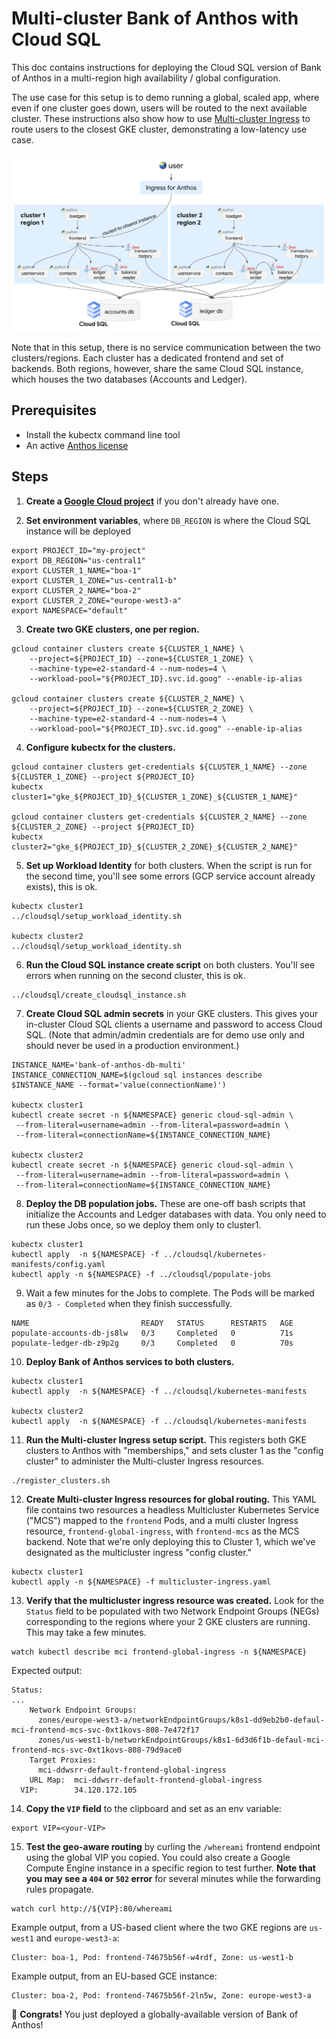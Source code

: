 # Multi-cluster Bank of Anthos with Cloud SQL

This doc contains instructions for deploying the Cloud SQL version of Bank of Anthos in a multi-region high availability / global configuration.

The use case for this setup is to demo running a global, scaled app, where even if one cluster goes down, users will be routed to the next available cluster. These instructions also show how to use [Multi-cluster Ingress](https://cloud.google.com/kubernetes-engine/docs/concepts/multi-cluster-ingress) to route users to the closest GKE cluster, demonstrating a low-latency use case.

![multi-region](architecture.png)

Note that in this setup, there is no service communication between the two clusters/regions. Each cluster has a dedicated frontend and set of backends. Both regions, however, share the same Cloud SQL instance, which houses the two databases (Accounts and Ledger).

## Prerequisites

- Install the kubectx command line tool
- An active [Anthos license](https://cloud.google.com/kubernetes-engine/docs/concepts/multi-cluster-ingress#pricing_and_trials)

## Steps

1. **Create a [Google Cloud project](https://cloud.google.com/resource-manager/docs/creating-managing-projects)** if you don't already have one.

2. **Set environment variables**, where `DB_REGION` is where the Cloud SQL instance will be deployed


```
export PROJECT_ID="my-project"
export DB_REGION="us-central1"
export CLUSTER_1_NAME="boa-1"
export CLUSTER_1_ZONE="us-central1-b"
export CLUSTER_2_NAME="boa-2"
export CLUSTER_2_ZONE="europe-west3-a"
export NAMESPACE="default"
```

3. **Create two GKE clusters, one per region.**

```
gcloud container clusters create ${CLUSTER_1_NAME} \
	--project=${PROJECT_ID} --zone=${CLUSTER_1_ZONE} \
	--machine-type=e2-standard-4 --num-nodes=4 \
	--workload-pool="${PROJECT_ID}.svc.id.goog" --enable-ip-alias

gcloud container clusters create ${CLUSTER_2_NAME} \
	--project=${PROJECT_ID} --zone=${CLUSTER_2_ZONE} \
	--machine-type=e2-standard-4 --num-nodes=4 \
	--workload-pool="${PROJECT_ID}.svc.id.goog" --enable-ip-alias
```

4. **Configure kubectx for the clusters.**

```
gcloud container clusters get-credentials ${CLUSTER_1_NAME} --zone ${CLUSTER_1_ZONE} --project ${PROJECT_ID}
kubectx cluster1="gke_${PROJECT_ID}_${CLUSTER_1_ZONE}_${CLUSTER_1_NAME}"

gcloud container clusters get-credentials ${CLUSTER_2_NAME} --zone ${CLUSTER_2_ZONE} --project ${PROJECT_ID}
kubectx cluster2="gke_${PROJECT_ID}_${CLUSTER_2_ZONE}_${CLUSTER_2_NAME}"
```

5. **Set up Workload Identity** for both clusters. When the script is run for the second time, you'll see some errors (GCP service account already exists), this is ok.

```
kubectx cluster1
../cloudsql/setup_workload_identity.sh

kubectx cluster2
../cloudsql/setup_workload_identity.sh
```

6. **Run the Cloud SQL instance create script** on both clusters. You'll see errors when running on the second cluster, this is ok.

```
../cloudsql/create_cloudsql_instance.sh
```

7. **Create Cloud SQL admin secrets** in your GKE clusters. This gives your in-cluster Cloud SQL clients a username and password to access Cloud SQL. (Note that admin/admin credentials are for demo use only and should never be used in a production environment.)

```
INSTANCE_NAME='bank-of-anthos-db-multi'
INSTANCE_CONNECTION_NAME=$(gcloud sql instances describe $INSTANCE_NAME --format='value(connectionName)')

kubectx cluster1
kubectl create secret -n ${NAMESPACE} generic cloud-sql-admin \
 --from-literal=username=admin --from-literal=password=admin \
 --from-literal=connectionName=${INSTANCE_CONNECTION_NAME}

kubectx cluster2
kubectl create secret -n ${NAMESPACE} generic cloud-sql-admin \
 --from-literal=username=admin --from-literal=password=admin \
 --from-literal=connectionName=${INSTANCE_CONNECTION_NAME}
```


8. **Deploy the DB population jobs.**  These are one-off bash scripts that initialize the Accounts and Ledger databases with data. You only need to run these Jobs once, so we deploy them only to cluster1.

```
kubectx cluster1
kubectl apply  -n ${NAMESPACE} -f ../cloudsql/kubernetes-manifests/config.yaml
kubectl apply -n ${NAMESPACE} -f ../cloudsql/populate-jobs
```

9. Wait a few minutes for the Jobs to complete. The Pods will be marked as  `0/3 - Completed` when they finish successfully.

```
NAME                         READY   STATUS      RESTARTS   AGE
populate-accounts-db-js8lw   0/3     Completed   0          71s
populate-ledger-db-z9p2g     0/3     Completed   0          70s
```

10. **Deploy Bank of Anthos services to both clusters.**

```
kubectx cluster1
kubectl apply  -n ${NAMESPACE} -f ../cloudsql/kubernetes-manifests

kubectx cluster2
kubectl apply  -n ${NAMESPACE} -f ../cloudsql/kubernetes-manifests
```

11. **Run the Multi-cluster Ingress setup script.** This registers both GKE clusters to Anthos with "memberships," and sets cluster 1 as the "config cluster" to administer the Multi-cluster Ingress resources.

```
./register_clusters.sh
```


12. **Create Multi-cluster Ingress resources for global routing.**  This YAML file contains two resources a headless Multicluster Kubernetes Service ("MCS") mapped to the `frontend` Pods, and a multi cluster Ingress resource, `frontend-global-ingress`, with `frontend-mcs` as the MCS backend. Note that we're only deploying this to Cluster 1, which we've designated as the multicluster ingress "config cluster."

```
kubectx cluster1
kubectl apply -n ${NAMESPACE} -f multicluster-ingress.yaml
```


13. **Verify that the multicluster ingress resource was created.** Look for the `Status` field to be populated with two Network Endpoint Groups (NEGs) corresponding to the regions where your 2 GKE clusters are running. This may take a few minutes.

```
watch kubectl describe mci frontend-global-ingress -n ${NAMESPACE}
```

Expected output:

```
Status:
...
    Network Endpoint Groups:
      zones/europe-west3-a/networkEndpointGroups/k8s1-dd9eb2b0-defaul-mci-frontend-mcs-svc-0xt1kovs-808-7e472f17
      zones/us-west1-b/networkEndpointGroups/k8s1-6d3d6f1b-defaul-mci-frontend-mcs-svc-0xt1kovs-808-79d9ace0
    Target Proxies:
      mci-ddwsrr-default-frontend-global-ingress
    URL Map:  mci-ddwsrr-default-frontend-global-ingress
  VIP:        34.120.172.105
```


14. **Copy the `VIP` field** to the clipboard and set as an env variable:

```
export VIP=<your-VIP>
```

15. **Test the geo-aware routing** by curling the `/whereami` frontend endpoint using the global VIP you copied. You could also create a Google Compute Engine instance in a specific region to test further. **Note that you may see a `404` or `502` error** for several minutes while the forwarding rules propagate.

```
watch curl http://${VIP}:80/whereami
```

Example output, from a US-based client where the two GKE regions are `us-west1` and `europe-west3-a`:

```
Cluster: boa-1, Pod: frontend-74675b56f-w4rdf, Zone: us-west1-b
```

Example output, from an EU-based GCE instance:

```
Cluster: boa-2, Pod: frontend-74675b56f-2ln5w, Zone: europe-west3-a
```

🎉 **Congrats!** You just deployed a globally-available version of Bank of Anthos!
